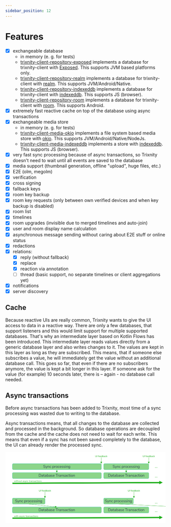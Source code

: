 ```yaml
---
sidebar_position: 12
---
```


# Features

- [x] exchangeable database
  - in memory (e. g. for tests)
  - [trixnity-client-repository-exposed](https://gitlab.com/trixnity/trixnity/-/tree/main/trixnity-client/trixnity-client-repository-exposed)
    implements a database for trixnity-client with [Exposed](https://github.com/JetBrains/Exposed).
    This supports JVM based platforms only.
  - [trixnity-client-repository-realm](https://gitlab.com/trixnity/trixnity/-/tree/main/trixnity-client/trixnity-client-repository-realm)
    implements a database for trixnity-client with [realm](https://github.com/realm/realm-kotlin).
    This supports JVM/Android/Native.
  - [trixnity-client-repository-indexeddb](https://gitlab.com/trixnity/trixnity/-/tree/main/trixnity-client/trixnity-client-repository-indexeddb)
    implements a database for trixnity-client with [indexeddb](https://github.com/JuulLabs/indexeddb).
    This supports JS (browser).
  - [trixnity-client-repository-room](https://gitlab.com/trixnity/trixnity/-/tree/main/trixnity-client/trixnity-client-repository-room)
    implements a database for trixnity-client
    with [room](https://developer.android.com/jetpack/androidx/releases/room).
    This supports Android.
- [x] extremely fast reactive cache on top of the database using async transactions
- [x] exchangeable media store
  - in memory (e. g. for tests)
  - [trixnity-client-media-okio](https://gitlab.com/trixnity/trixnity/-/tree/main/trixnity-client/trixnity-client-media-okio)
    implements a file system based media store with [okio](https://github.com/square/okio).
    This supports JVM/Android/Native/NodeJs.
  - [trixnity-client-media-indexeddb](https://gitlab.com/trixnity/trixnity/-/tree/main/trixnity-client/trixnity-client-media-indexeddb)
    implements a store with [indexeddb](https://github.com/JuulLabs/indexeddb).
    This supports JS (browser).
- [x] very fast sync processing because of async transactions, so Trixnity doesn't need to wait until all events are
  saved to the database
- [x] media support (thumbnail generation, offline "upload", huge files, etc.)
- [x] E2E (olm, megolm)
- [x] verification
- [x] cross signing
- [x] fallback keys
- [x] room key backup
- [x] room key requests (only between own verified devices and when key backup is disabled)
- [x] room list
- [x] timelines
- [x] room upgrades (invisible due to merged timelines and auto-join)
- [x] user and room display name calculation
- [x] asynchronous message sending without caring about E2E stuff or online status
- [x] redactions
- [x] relations:
  - [x] reply (without fallback)
  - [x] replace
  - [x] reaction via annotation
  - [ ] thread (basic support, no separate timelines or client aggregations yet)
- [x] notifications
- [x] server discovery

## Cache

Because reactive UIs are really common, Trixnity wants to give the UI access to data in a reactive way.
There are only a few databases, that support listeners and this would limit support for multiple supported
databases. That's why an intermediate layer based on Kotlin Flows has been introduced. This intermediate layer reads
values directly from
a generic database layer and also writes changes to it. The values are kept in this layer as long as they are
subscribed. This means, that if someone else subscribes a value, he will immediately get the value without an additional
database call. This goes so far, that even if there are no subscribers anymore, the value is kept a bit longer in
this layer. If someone ask for the value (for example) 10 seconds later, there is – again - no database call needed.

## Async transactions

Before async transactions has been added to Trixnity, most time of a sync processing was wasted due to writing to the
database.

Async transactions means, that all changes to the database are collected and processed in the background.
So database operations are decoupled from the cache and the cache does not need to wait for each write.
This means that even if a sync has not been saved completely to the database, the UI can already render the processed
sync.

![async transactions](../assets/asyncTransactions.png)